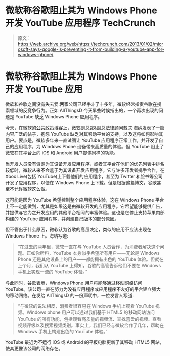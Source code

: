 # 微软称谷歌阻止其为 Windows Phone 开发 YouTube 应用程序 TechCrunch

> 原文：<https://web.archive.org/web/https://techcrunch.com/2013/01/02/microsoft-says-google-is-preventing-it-from-building-a-youtube-app-for-windows-phone/>

# 微软称谷歌阻止其为 Windows Phone 开发 YouTube 应用

微软和谷歌之间没有失去爱:两家公司已经争斗了十多年，微软经常指责谷歌在搜索领域的反竞争行为。正如 AllThingsD 今天早些时候指出的，一个再次出现的问题是 YouTube 缺乏 Windows Phone 应用程序。

今天，在微软的[公共政策博客](https://web.archive.org/web/20221202111423/http://blogs.technet.com/b/microsoft_on_the_issues/archive/2013/01/02/still-seeking-resolution-to-search-competition-issues.aspx)上，微软副总裁&副总法律顾问戴夫·海纳发表了一篇内容广泛的帖子，抱怨 YouTube 缺乏对其移动平台的支持，以及这将如何影响其用户。要点是，微软多年来一直试图让 YouTube 应用程序正常工作，并开发了自己的应用程序，为 Windows Phone 设备带来高质量的体验。但 YouTube 阻止了微软在其平台上向 iOS 和 Android 用户提供同样的功能。

当开发人员没有资源为其设备开发应用程序，或者其平台在他们的优先列表中排名较低时，微软从来不会羞于为其设备开发应用程序。它与许多开发者携手合作，在 Xbox Live(包括 YouTube)上下载他们的应用程序，甚至为 Twitter 和脸书等公司开发了应用程序，以便在 Windows Phone 上下载。但是根据这篇博文，谷歌甚至不允许微软这么做。

这可能是因为 YouTube 希望控制整个应用程序体验，这在 Windows Phone 平台上不一定能做到，尤其是如果这是由微软开发的应用程序。它希望能够提供广告，并提供与它为之开发应用的其他平台相同的丰富体验。这也是它停止支持苹果内部构建的 YouTube 应用程序，并创建自己版本的部分原因。

但不管出于什么原因，微软认为谷歌的高层决定，类似的应用不应该出现在 Windows Phone 上。海纳写道:

> “在过去的两年里，微软一直在与 YouTube 人员合作，为消费者解决这个问题。正如你所料，YouTube 本身似乎希望所有用户——无论是 Windows Phone 还是其他设备上的用户——都能拥有出色的 YouTube 体验。但就在上个月，我们从 YouTube 上得知，谷歌的高管告诉他们不要在 Windows 手机上实现一流的 YouTube 体验。”

与此同时，谷歌表示，Windows Phone 用户将能够通过移动网络访问 YouTube。该公司一直在努力为没有应用程序或应用程序不友好的平台建立强大的移动网络。在发给 AllThingsD 的一份声明中，一位发言人写道:

> “与微软的说法相反，消费者很容易在 Windows 手机上观看 YouTube 视频。Windows phone 用户可以通过我们基于 HTML5 的移动网站访问 YouTube 的所有功能，包括观看高质量的视频流、查找喜爱的视频、查看视频评级以及搜索视频类别。事实上，我们已经与微软合作了几年，帮助在 Windows 手机上构建出色的 YouTube 体验。”

YouTube 最近为不运行 iOS 或 Android 的平板电脑更新了其移动 HTML5 网站，使其更像该公司的网络存在。